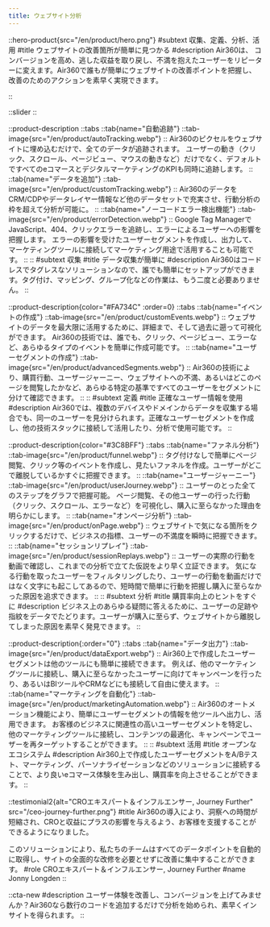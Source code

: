 ```yaml
---
title: ウェブサイト分析
---
```


::hero-product{src="/en/product/hero.png"}
#subtext
収集、定義、分析、活用
#title
ウェブサイトの改善箇所が簡単に見つかる
#description
Air360は、 コンバージョンを高め、逃した収益を取り戻し、不満を抱えたユーザーをリピーターに変えます。Air360で誰もが簡単にウェブサイトの改善ポイントを把握し、改善のためのアクションを素早く実現できます。

::

::slider
::

::product-description
::tabs
    ::tab{name="自動追跡"}
    ::tab-image{src="/en/product/autoTracking.webp"}
    ::
    Air360のピクセルをウェブサイトに埋め込むだけで、全てのデータが追跡されます。
    ユーザーの動き（クリック、スクロール、ページビュー、マウスの動きなど）だけでなく、デフォルトですべてのeコマースとデジタルマーケティングのKPIも同時に追跡します。
    ::
    ::tab{name="データを追加"}
    ::tab-image{src="/en/product/customTracking.webp"}
    ::
    Air360のデータをCRM/CDPやデータレイヤー情報など他のデータセットで充実させ、行動分析の枠を超えて分析が可能に。
    ::
    ::tab{name="ノーコードエラー検出機能"}
    ::tab-image{src="/en/product/errorDetection.webp"}
    ::
    Google Tag ManagerでJavaScript、404、クリックエラーを追跡し、エラーによるユーザーへの影響を把握します。
    エラーの影響を受けたユーザーセグメントを作成し、出力して、マーケティングツールに接続してマーケティング用途で活用することも可能です。
    ::
::
#subtext
収集
#title
データ収集が簡単に
#description
Air360はコードレスでタグレスなソリューションなので、誰でも簡単にセットアップができます。タグ付け、マッピング、グループ化などの作業は、もう二度と必要ありません。
::

::product-description{color="#FA734C" :order=0}
::tabs
    ::tab{name="イベントの作成"}
    ::tab-image{src="/en/product/customEvents.webp"}
    ::
    ウェブサイトのデータを最大限に活用するために、詳細まで、そして過去に遡って可視化ができます。
    Air360の技術では、誰でも、クリック、ページビュー、エラーなど、あらゆるタイプのイベントを簡単に作成可能です。
    ::
    ::tab{name="ユーザーセグメントの作成"}
    ::tab-image{src="/en/product/advancedSegments.webp"}
    ::
    Air360の技術により、購買行動、ユーザージャーニー、ウェブサイトへの不満、あるいはどこのページを閲覧したかなど、あらゆる特定の基準ですべてのユーザーをセグメントに分けて確認できます。
    ::
::
#subtext
定義
#title
正確なユーザー情報を使用
#description
Air360では、複数のデバイスやドメインからデータを収集する場合でも、同一のユーザーを見分けられます。正確なユーザーセグメントを作成し、他の技術スタックに接続して活用したり、分析で使用可能です。
::

::product-description{color="#3C8BFF"}
::tabs
    ::tab{name="ファネル分析"}
    ::tab-image{src="/en/product/funnel.webp"}
    ::
    タグ付けなしで簡単にページ閲覧、クリック等のイベントを作成し、見たいファネルを作成。ユーザーがどこで離脱しているかすぐに把握できます。
    ::
    ::tab{name="ユーザージャーニー"}
    ::tab-image{src="/en/product/userJourney.webp"}
    ::
    ユーザーのとった全てのステップをグラフで把握可能。
    ページ閲覧、その他ユーザーの行った行動（クリック、スクロール、エラーなど）を可視化し、購入に至らなかった理由を明らかにします。
    ::
    ::tab{name="オンページ分析"}
    ::tab-image{src="/en/product/onPage.webp"}
    ::
    ウェブサイトで気になる箇所をクリックするだけで、ビジネスの指標、ユーザーの不満度を瞬時に把握できます。
    ::
    ::tab{name="セッションリプレイ"}
    ::tab-image{src="/en/product/sessionReplays.webp"}
    ::
    ユーザーの実際の行動を動画で確認し、これまでの分析で立てた仮説をより早く立証できます。
    気になる行動を取ったユーザーをフィルタリングしたり、ユーザーの行動を動画だけではなく文字にも起こしてあるので、短時間で簡単に行動を把握し購入に至らなかった原因を追求できます。
    ::
::
#subtext
分析
#title
購買率向上のヒントをすぐに
#description
ビジネス上のあらゆる疑問に答えるために、ユーザーの足跡や指紋をデータでたどります。ユーザーが購入に至らず、ウェブサイトから離脱してしまった原因を素早く発見できます。
::

::product-description{:order="0"}
::tabs
    ::tab{name="データ出力"}
    ::tab-image{src="/en/product/dataExport.webp"}
    ::
    Air360上で作成したユーザーセグメントは他のツールにも簡単に接続できます。
    例えば、他のマーケティングツールに接続し、購入に至らなかったユーザーに向けてキャンペーンを行ったり、あるいはBIツールやCRMなどにも接続して自由に使えます。
    ::
    ::tab{name="マーケティングを自動化"}
    ::tab-image{src="/en/product/marketingAutomation.webp"}
    ::
    Air360のオートメーション機能により、簡単にユーザーセグメントの情報を他ツールへ出力し、活用できます。
    お客様のビジネスに関連性の高いユーザーセグメントを特定し、他のマーケティングツールに接続し、コンテンツの最適化、キャンペーンでユーザーを再ターゲットすることができます。
    ::
::
#subtext
活用
#title
オープンなエコシステム
#description
Air360上で作成したユーザーセグメントをA/Bテスト、マーケティング、パーソナライゼーションなどのソリューションに接続することで、より良いeコマース体験を生み出し、購買率を向上させることができます。
::

::testimonial2{alt="CROエキスパート＆インフルエンサー, Journey Further" src="/ceo-journey-further.png"}
#title
Air360の導入により、洞察への時間が短縮され、CROと収益にプラスの影響を与えるよう、お客様を支援することができるようになりました。

このソリューションにより、私たちのチームはすべてのデータポイントを自動的に取得し、サイトの全面的な改修を必要とせずに改善に集中することができます。
#role
CROエキスパート＆インフルエンサー, Journey Further
#name
Jonny Longden
::

::cta-new
#description
ユーザー体験を改善し、コンバージョンを上げてみませんか？Air360なら数行のコードを追加するだけで分析を始められ、素早くインサイトを得られます。
::